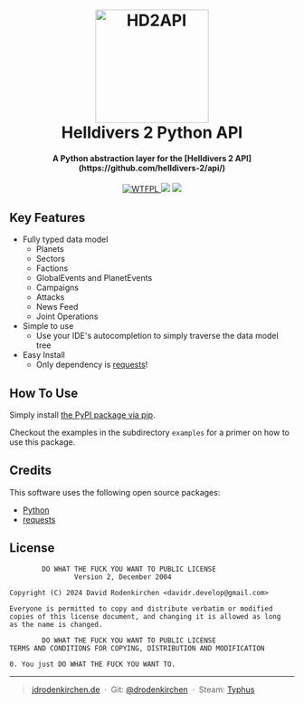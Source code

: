 <div align="center">
<h1>
  <a href="https://git.jdrodenkirchen.de/drodenkirchen/helldivers-2-python-api/"><img src="https://git.jdrodenkirchen.de/drodenkirchen/helldivers-2-python-api/-/raw/main/static/logo.png" alt="HD2API" width="200"></a>
  <br>
  Helldivers 2 Python API
  <br>
</h1>

<h4 align="center">A Python abstraction layer for the [Helldivers 2 API](https://github.com/helldivers-2/api/)</h4>

<p>
  <a href="http://www.wtfpl.net/">
    <img src="https://img.shields.io/badge/licence-WTFPL-green?style=flat" alt="WTFPL">
  </a>
  <a href="https://www.python.org/downloads/"><img src="https://img.shields.io/badge/Python-3.11%20%7C%203.12-blue?style=flat"></a>
  <a href="https://pypi.org/project/helldivers-2-api/">
    <img src="https://img.shields.io/badge/version-0.0.3-orange?style=flat">
  </a>
</p>

</div>

## Key Features

* Fully typed data model
  - Planets
  - Sectors
  - Factions
  - GlobalEvents and PlanetEvents
  - Campaigns
  - Attacks
  - News Feed
  - Joint Operations
* Simple to use
  - Use your IDE's autocompletion to simply traverse the data model tree
* Easy Install
  - Only dependency is [requests](https://pypi.org/project/requests/)!

## How To Use

Simply install [the PyPI package via pip](https://pypi.org/project/helldivers-2-api/).

Checkout the examples in the subdirectory `examples` for a primer on how to use this package.

## Credits

This software uses the following open source packages:

- [Python](https://www.python.org/)
- [requests](https://pypi.org/project/requests/)

## License

```
        DO WHAT THE FUCK YOU WANT TO PUBLIC LICENSE
                Version 2, December 2004

Copyright (C) 2024 David Rodenkirchen <davidr.develop@gmail.com>

Everyone is permitted to copy and distribute verbatim or modified
copies of this license document, and changing it is allowed as long
as the name is changed.

        DO WHAT THE FUCK YOU WANT TO PUBLIC LICENSE
TERMS AND CONDITIONS FOR COPYING, DISTRIBUTION AND MODIFICATION

0. You just DO WHAT THE FUCK YOU WANT TO.
```


---

> [jdrodenkirchen.de](https://jdrodenkirchen.de/) &nbsp;&middot;&nbsp;
> Git: [@drodenkirchen](https://git.jdrodenkirchen.de/drodenkirchen) &nbsp;&middot;&nbsp;
> Steam: [Typhus](https://steamcommunity.com/id/originaltyphus/)

